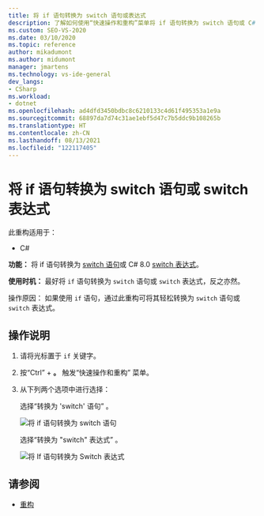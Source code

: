```yaml
---
title: 将 if 语句转换为 switch 语句或表达式
description: 了解如何使用“快速操作和重构”菜单将 if 语句转换为 switch 语句或 C# 8.0 switch 表达式。
ms.custom: SEO-VS-2020
ms.date: 03/10/2020
ms.topic: reference
author: mikadumont
ms.author: midumont
manager: jmartens
ms.technology: vs-ide-general
dev_langs:
- CSharp
ms.workload:
- dotnet
ms.openlocfilehash: ad4dfd3450bdbc8c6210133c4d61f495353a1e9a
ms.sourcegitcommit: 68897da7d74c31ae1ebf5d47c7b5ddc9b108265b
ms.translationtype: HT
ms.contentlocale: zh-CN
ms.lasthandoff: 08/13/2021
ms.locfileid: "122117405"
---
```

# <a name="convert-if-statement-to-switch-statement-or-switch-expression"></a>将 if 语句转换为 switch 语句或 switch 表达式

此重构适用于：

- C#

**功能：** 将 if 语句转换为 [switch 语句](/dotnet/csharp/language-reference/keywords/switch)或 C# 8.0 [switch 表达式](/dotnet/csharp/whats-new/csharp-8#switch-expressions)。

**使用时机：** 最好将 `if` 语句转换为 `switch` 语句或 `switch` 表达式，反之亦然。

操作原因：  如果使用 `if` 语句，通过此重构可将其轻松转换为 `switch` 语句或 `switch` 表达式。

## <a name="how-to"></a>操作说明

1. 请将光标置于 `if` 关键字。
2. 按“Ctrl”  + **。** 触发“快速操作和重构”  菜单。
3. 从下列两个选项中进行选择：

    选择“转换为 'switch' 语句”  。

   ![将 if 语句转换为 switch 语句](media/convert-if-to-switch-statement.png)

    选择“转换为 "switch" 表达式”  。

    ![将 If 语句转换为 Switch 表达式](media/convert-if-to-switch-expression.png)

## <a name="see-also"></a>请参阅

- [重构](../refactoring-in-visual-studio.md)
